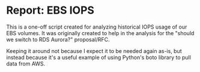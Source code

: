 # Report: EBS IOPS

This is a one-off script created for analyzing historical IOPS usage of our EBS volumes.
It was originally created to help in the analysis for the "should we switch to RDS Aurora?" proposal/RFC.

Keeping it around not because I expect it to be needed again as-is,
  but instead because it's a useful example of using Python's boto library to pull data from AWS.
